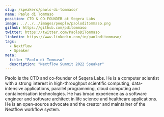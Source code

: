 ```yaml
---
slug: /speakers/paolo-di-tommaso/
name: Paolo di Tommaso
position: CTO & CO-FOUNDER at Seqera Labs
image: ../../../images/people/paoloditommaso.png
github: https://github.com/pditommaso
twitter: https://twitter.com/PaoloDiTommaso
linkedin: https://www.linkedin.com/in/paoloditommaso/
tags:
  - Nextflow
  - Speaker
meta:
  title: "Paolo di Tommaso"
  description: "Nextflow Summit 2022 Speaker"
---
```

Paolo is the CTO and co-founder of Seqera Labs. He is a computer scientist with a strong interest in high-throughput scientific computing, data-intensive applications, parallel programming, cloud computing and containerisation technologies. He has broad experience as a software engineer and software architect in life science and healthcare applications. He is an open-source advocate and the creator and maintainer of the Nextflow workflow system.

